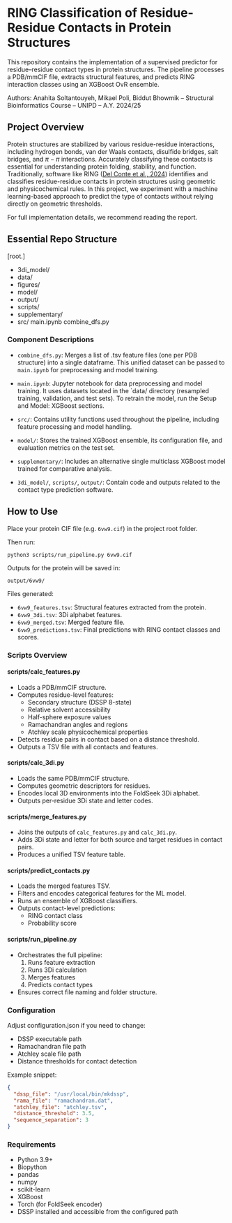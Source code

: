 # RING Classification of Residue-Residue Contacts in Protein Structures

This repository contains the implementation of a supervised predictor for residue–residue contact types in protein structures. The pipeline processes a PDB/mmCIF file, extracts structural features, and predicts RING interaction classes using an XGBoost OvR ensemble.

Authors: Anahita Soltantouyeh, Mikael Poli, Biddut Bhowmik – Structural Bioinformatics Course – UNIPD – A.Y. 2024/25

## Project Overview

Protein structures are stabilized by various residue-residue interactions, including hydrogen bonds, van der Waals contacts, disulfide bridges, salt bridges, and $\pi-\pi$ interactions. Accurately classifying these contacts is essential for understanding protein folding, stability, and function.
Traditionally, software like RING ([Del Conte et al., 2024](https://academic.oup.com/nar/article/52/W1/W306/7660079)) identifies and classifies residue-residue contacts in protein structures using geometric and physicochemical rules. In this project, we experiment with a machine learning-based approach to predict the type of contacts without relying directly on geometric thresholds.

For full implementation details, we recommend reading the report.

## Essential Repo Structure
[root.]
  - 3di_model/
  - data/
  - figures/
  - model/
  - output/
  - scripts/
  - supplementary/
  - src/
main.ipynb
combine_dfs.py

### Component Descriptions
* `combine_dfs.py`: Merges a list of .tsv feature files (one per PDB structure) into a single dataframe. This unified dataset can be passed to `main.ipynb` for preprocessing and model training.

* `main.ipynb`: Jupyter notebook for data preprocessing and model training. It uses datasets located in the `data/ directory (resampled training, validation, and test sets). To retrain the model, run the Setup and Model: XGBoost sections.

* `src/`: Contains utility functions used throughout the pipeline, including feature processing and model handling.

* `model/`: Stores the trained XGBoost ensemble, its configuration file, and evaluation metrics on the test set.

* `supplementary/`: Includes an alternative single multiclass XGBoost model trained for comparative analysis.

* `3di_model/`, `scripts/`, `output/`: Contain code and outputs related to the contact type prediction software.

## How to Use

Place your protein CIF file (e.g. `6vw9.cif`) in the project root folder.

Then run:

    python3 scripts/run_pipeline.py 6vw9.cif

Outputs for the protein will be saved in:

    output/6vw9/

Files generated:
* `6vw9_features.tsv`: Structural features extracted from the protein.
* `6vw9_3di.tsv`: 3Di alphabet features.
* `6vw9_merged.tsv`: Merged feature file.
* `6vw9_predictions.tsv`: Final predictions with RING contact classes and scores.

### Scripts Overview
#### scripts/calc_features.py
* Loads a PDB/mmCIF structure.
* Computes residue-level features:
	* Secondary structure (DSSP 8-state)
	* Relative solvent accessibility
	* Half-sphere exposure values
	* Ramachandran angles and regions
	* Atchley scale physicochemical properties
* Detects residue pairs in contact based on a distance threshold.
* Outputs a TSV file with all contacts and features.

#### scripts/calc_3di.py
* Loads the same PDB/mmCIF structure.
* Computes geometric descriptors for residues.
* Encodes local 3D environments into the FoldSeek 3Di alphabet.
* Outputs per-residue 3Di state and letter codes.

#### scripts/merge_features.py
* Joins the outputs of `calc_features.py` and `calc_3di.py`.
* Adds 3Di state and letter for both source and target residues in contact pairs.
* Produces a unified TSV feature table. 

#### scripts/predict_contacts.py
* Loads the merged features TSV.
* Filters and encodes categorical features for the ML model.
* Runs an ensemble of XGBoost classifiers.
* Outputs contact-level predictions:
	* RING contact class
	* Probability score

#### scripts/run_pipeline.py
* Orchestrates the full pipeline:
  1. Runs feature extraction
  2. Runs 3Di calculation
  3. Merges features
  4. Predicts contact types
* Ensures correct file naming and folder structure.

### Configuration

Adjust configuration.json if you need to change:
* DSSP executable path
* Ramachandran file path
* Atchley scale file path
* Distance thresholds for contact detection

Example snippet:

```json
{
  "dssp_file": "/usr/local/bin/mkdssp",
  "rama_file": "ramachandran.dat",
  "atchley_file": "atchley.tsv",
  "distance_threshold": 3.5,
  "sequence_separation": 3
}
```

### Requirements
* Python 3.9+
* Biopython
* pandas
* numpy
* scikit-learn
* XGBoost
* Torch (for FoldSeek encoder)
* DSSP installed and accessible from the configured path
